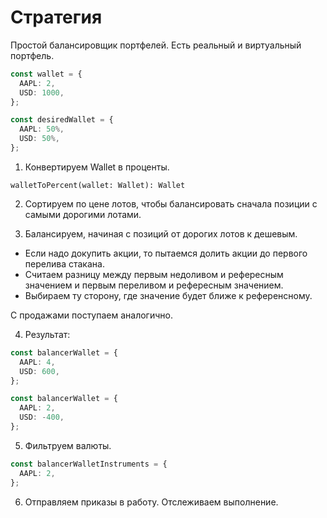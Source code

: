 # Стратегия

Простой балансировщик портфелей. Есть реальный и виртуальный портфель.

```ts
const wallet = {
  AAPL: 2,
  USD: 1000,
};

const desiredWallet = {
  AAPL: 50%,
  USD: 50%,
};
```

1. Конвертируем Wallet в проценты.

```
walletToPercent(wallet: Wallet): Wallet
```

2. Сортируем по цене лотов, чтобы балансировать сначала позиции с самыми дорогими лотами.

3. Балансируем, начиная с позиций от дорогих лотов к дешевым.
  - Если надо докупить акции, то пытаемся долить акции до первого перелива стакана.
  - Считаем разницу между первым недоливом и рефересным значением и первым переливом и рефересным значением.
  - Выбираем ту сторону, где значение будет ближе к референсному.

С продажами поступаем аналогично.

4. Результат:

```ts
const balancerWallet = {
  AAPL: 4,
  USD: 600,
};

const balancerWallet = {
  AAPL: 2,
  USD: -400,
};
```

5. Фильтруем валюты.

```ts
const balancerWalletInstruments = {
  AAPL: 2,
};
```

6. Отправляем приказы в работу. Отслеживаем выполнение.
